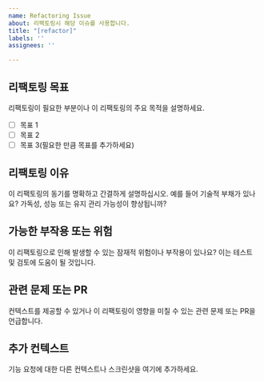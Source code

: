 ```yaml
---
name: Refactoring Issue
about: 리팩토링시 해당 이슈를 사용합니다.
title: "[refactor]"
labels: ''
assignees: ''

---
```


## **리팩토링 목표**

리팩토링이 필요한 부분이나 이 리팩토링의 주요 목적을 설명하세요.

- [ ] 목표 1
- [ ] 목표 2
- [ ] 목표 3(필요한 만큼 목표를 추가하세요)

## **리팩토링 이유**

이 리팩토링의 동기를 명확하고 간결하게 설명하십시오. 예를 들어 기술적 부채가 있나요? 가독성, 성능 또는 유지 관리 가능성이 향상됩니까?

## **가능한 부작용 또는 위험**

이 리팩토링으로 인해 발생할 수 있는 잠재적 위험이나 부작용이 있나요? 이는 테스트 및 검토에 도움이 될 것입니다.

## **관련 문제 또는 PR**

컨텍스트를 제공할 수 있거나 이 리팩토링이 영향을 미칠 수 있는 관련 문제 또는 PR을 언급합니다.

## **추가 컨텍스트**

기능 요청에 대한 다른 컨텍스트나 스크린샷을 여기에 추가하세요.
